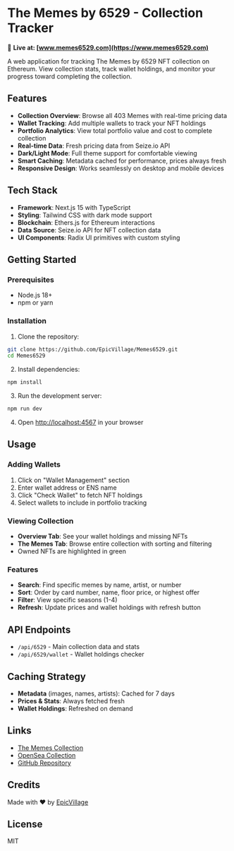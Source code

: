 # The Memes by 6529 - Collection Tracker

🔗 **Live at: [www.memes6529.com](https://www.memes6529.com)**

A web application for tracking The Memes by 6529 NFT collection on Ethereum. View collection stats, track wallet holdings, and monitor your progress toward completing the collection.

## Features

- **Collection Overview**: Browse all 403 Memes with real-time pricing data
- **Wallet Tracking**: Add multiple wallets to track your NFT holdings
- **Portfolio Analytics**: View total portfolio value and cost to complete collection
- **Real-time Data**: Fresh pricing data from Seize.io API
- **Dark/Light Mode**: Full theme support for comfortable viewing
- **Smart Caching**: Metadata cached for performance, prices always fresh
- **Responsive Design**: Works seamlessly on desktop and mobile devices

## Tech Stack

- **Framework**: Next.js 15 with TypeScript
- **Styling**: Tailwind CSS with dark mode support
- **Blockchain**: Ethers.js for Ethereum interactions
- **Data Source**: Seize.io API for NFT collection data
- **UI Components**: Radix UI primitives with custom styling

## Getting Started

### Prerequisites

- Node.js 18+ 
- npm or yarn

### Installation

1. Clone the repository:
```bash
git clone https://github.com/EpicVillage/Memes6529.git
cd Memes6529
```

2. Install dependencies:
```bash
npm install
```

3. Run the development server:
```bash
npm run dev
```

4. Open [http://localhost:4567](http://localhost:4567) in your browser

## Usage

### Adding Wallets
1. Click on "Wallet Management" section
2. Enter wallet address or ENS name
3. Click "Check Wallet" to fetch NFT holdings
4. Select wallets to include in portfolio tracking

### Viewing Collection
- **Overview Tab**: See your wallet holdings and missing NFTs
- **The Memes Tab**: Browse entire collection with sorting and filtering
- Owned NFTs are highlighted in green

### Features
- **Search**: Find specific memes by name, artist, or number
- **Sort**: Order by card number, name, floor price, or highest offer
- **Filter**: View specific seasons (1-4)
- **Refresh**: Update prices and wallet holdings with refresh button

## API Endpoints

- `/api/6529` - Main collection data and stats
- `/api/6529/wallet` - Wallet holdings checker

## Caching Strategy

- **Metadata** (images, names, artists): Cached for 7 days
- **Prices & Stats**: Always fetched fresh
- **Wallet Holdings**: Refreshed on demand

## Links

- [The Memes Collection](https://6529.io)
- [OpenSea Collection](https://opensea.io/collection/the-memes-by-6529)
- [GitHub Repository](https://github.com/EpicVillage/Memes6529)

## Credits

Made with ❤️ by [EpicVillage](https://x.com/Epicvillages)

## License

MIT